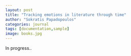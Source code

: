 ```yaml
---
layout: post
title: "Tracking emotions in literature through time"
author: "Sokratis Papadopoulos"
categories: journal
tags: [documentation,sample]
image: books.jpg
---
```


In progress..
